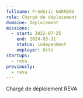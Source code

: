 ```yaml
---
fullname: Frédéric GARREAU
role: Chargé de déploiement
domaine: Déploiement
missions:
  - start: 2022-07-25
    end: 2024-03-31
    status: independent
    employer: Octo
startups:
  - reva
previously:
  - reva
---
```


Chargé de déploiement REVA
